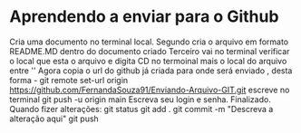 # Aprendendo a enviar para o Github
Cria uma documento no terminal local.
Segundo cria o arquivo em formato README.MD dentro do documento criado
Terceiro vai no terminal
verificar o local que esta o arquivo e digita CD no termoinal mais o local do arquivo entre ''
Agora copia o url do github já criada para onde será enviado , desta forma - git remote set-url origin https://github.com/FernandaSouza91/Enviando-Arquivo-GIT.git
escreve no terminal git push -u origin main
Escreva seu login e senha. 
Finalizado. 
Quando fizer alterações:
git status
git add .
git commit -m "Descreva a alteração aqui"
git push

